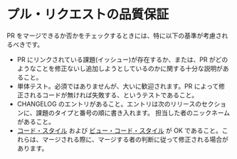 プル・リクエストの品質保証
==========================

PR をマージできるか否かをチェックするときには、特に以下の基準が考慮されるべきです。

- PR にリンクされている課題(イッシュー)が存在するか、または、PR がどのようなことを修正ないし追加しようとしているのかに関する十分な説明があること。
- 単体テスト。必須ではありませんが、大いに歓迎されます。PR によって修正されるコードが無ければ失敗する、というテストであること。
- CHANGELOG のエントリがあること。エントリは次のリリースのセクションに、課題のタイプと番号の順に書き入れます。
  担当した者のニックネームがあること。
- [コード・スタイル](core-code-style.md) および [ビュー・コード・スタイル](view-code-style.md) が OK であること。これらは、マージされる際に、マージする者の判断に従って修正される場合があります。

